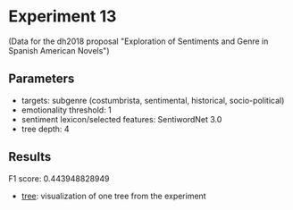 Experiment 13
==============================================
(Data for the dh2018 proposal "Exploration of Sentiments and Genre in Spanish American Novels")

## Parameters

* targets: subgenre (costumbrista, sentimental, historical, socio-political)
* emotionality threshold: 1
* sentiment lexicon/selected features: SentiwordNet 3.0
* tree depth: 4

## Results

F1 score: 0.443948828949
* [tree](tree): visualization of one tree from the experiment